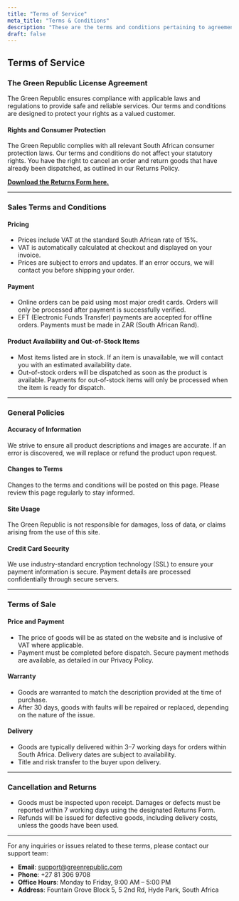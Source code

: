 ```yaml
---
title: "Terms of Service"
meta_title: "Terms & Conditions"
description: "These are the terms and conditions pertaining to agreements on licensing, sales, and store information."
draft: false
---
```


## Terms of Service

### The Green Republic License Agreement

The Green Republic ensures compliance with applicable laws and regulations to provide safe and reliable services. Our terms and conditions are designed to protect your rights as a valued customer.

#### Rights and Consumer Protection

The Green Republic complies with all relevant South African consumer protection laws. Our terms and conditions do not affect your statutory rights. You have the right to cancel an order and return goods that have already been dispatched, as outlined in our Returns Policy.

[**Download the Returns Form here.**](#)

---

### Sales Terms and Conditions

#### Pricing

- Prices include VAT at the standard South African rate of 15%.
- VAT is automatically calculated at checkout and displayed on your invoice.
- Prices are subject to errors and updates. If an error occurs, we will contact you before shipping your order.

#### Payment

- Online orders can be paid using most major credit cards. Orders will only be processed after payment is successfully verified.
- EFT (Electronic Funds Transfer) payments are accepted for offline orders. Payments must be made in ZAR (South African Rand).

#### Product Availability and Out-of-Stock Items

- Most items listed are in stock. If an item is unavailable, we will contact you with an estimated availability date.
- Out-of-stock orders will be dispatched as soon as the product is available. Payments for out-of-stock items will only be processed when the item is ready for dispatch.

---

### General Policies

#### Accuracy of Information

We strive to ensure all product descriptions and images are accurate. If an error is discovered, we will replace or refund the product upon request.

#### Changes to Terms

Changes to the terms and conditions will be posted on this page. Please review this page regularly to stay informed.

#### Site Usage

The Green Republic is not responsible for damages, loss of data, or claims arising from the use of this site.

#### Credit Card Security

We use industry-standard encryption technology (SSL) to ensure your payment information is secure. Payment details are processed confidentially through secure servers.

---

### Terms of Sale

#### Price and Payment

- The price of goods will be as stated on the website and is inclusive of VAT where applicable.
- Payment must be completed before dispatch. Secure payment methods are available, as detailed in our Privacy Policy.

#### Warranty

- Goods are warranted to match the description provided at the time of purchase.
- After 30 days, goods with faults will be repaired or replaced, depending on the nature of the issue.

#### Delivery

- Goods are typically delivered within 3–7 working days for orders within South Africa. Delivery dates are subject to availability.
- Title and risk transfer to the buyer upon delivery.

---

### Cancellation and Returns

- Goods must be inspected upon receipt. Damages or defects must be reported within 7 working days using the designated Returns Form.
- Refunds will be issued for defective goods, including delivery costs, unless the goods have been used.

---

For any inquiries or issues related to these terms, please contact our support team:

- **Email**: support@greenrepublic.com  
- **Phone**: +27 81 306 9708  
- **Office Hours**: Monday to Friday, 9:00 AM – 5:00 PM  
- **Address**: Fountain Grove Block 5, 5 2nd Rd, Hyde Park, South Africa  
